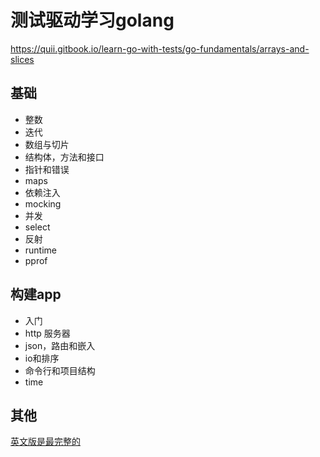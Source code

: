 # 测试驱动学习golang

https://quii.gitbook.io/learn-go-with-tests/go-fundamentals/arrays-and-slices

## 基础

- 整数
- 迭代
- 数组与切片
- 结构体，方法和接口
- 指针和错误
- maps
- 依赖注入
- mocking
- 并发
- select
- 反射
- runtime
- pprof

## 构建app

- 入门
- http 服务器
- json，路由和嵌入
- io和排序
- 命令行和项目结构
- time

## 其他

[英文版是最完整的](https://github.com/quii/learn-go-with-tests?utm_source=gold_browser_extension)